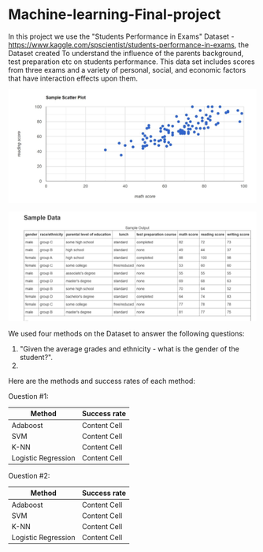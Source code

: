 # Machine-learning-Final-project

In this project we use the "Students Performance in Exams" Dataset -https://www.kaggle.com/spscientist/students-performance-in-exams,
the Dataset created To understand the influence of the parents background, test preparation etc on students performance.
This data set includes scores from three exams and a variety of personal, social, and economic factors that have interaction effects upon them.

![](Images/scale.jpeg)


![](Images/data.jpeg)

We used four methods on the Dataset to answer the following questions:
1) "Given the average grades and ethnicity - what is the gender of the student?".
2)


Here are the methods and success rates of each method:

Ouestion #1:

| Method        | Success rate |
| ------------- | ------------- |
| Adaboost      | Content Cell  |
| SVM           | Content Cell  |
| K-NN          | Content Cell  |
| Logistic Regression  | Content Cell  |


Ouestion #2:

| Method        | Success rate |
| ------------- | ------------- |
| Adaboost      | Content Cell  |
| SVM           | Content Cell  |
| K-NN          | Content Cell  |
| Logistic Regression  | Content Cell  |
